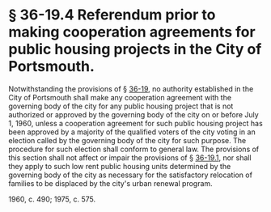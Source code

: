 # § 36-19.4 Referendum prior to making cooperation agreements for public housing projects in the City of Portsmouth.

<p>Notwithstanding the provisions of § <a href='/vacode/36-19/'>36-19</a>, no authority established in the City of Portsmouth shall make any cooperation agreement with the governing body of the city for any public housing project that is not authorized or approved by the governing body of the city on or before July 1, 1960, unless a cooperation agreement for such public housing project has been approved by a majority of the qualified voters of the city voting in an election called by the governing body of the city for such purpose. The procedure for such election shall conform to general law. The provisions of this section shall not affect or impair the provisions of § <a href='/vacode/36-19.1/'>36-19.1</a>, nor shall they apply to such low rent public housing units determined by the governing body of the city as necessary for the satisfactory relocation of families to be displaced by the city's urban renewal program.</p><p>1960, c. 490; 1975, c. 575.</p>